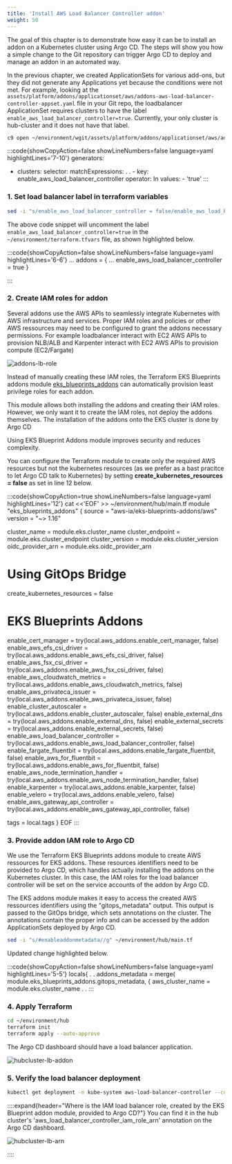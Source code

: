 ```yaml
---
title: 'Install AWS Load Balancer Controller addon'
weight: 50
---
```


The goal of this chapter is to demonstrate how easy it can be to install an addon on a Kubernetes cluster using Argo CD. The steps will show you how a simple change to the Git repository can trigger Argo CD to deploy and manage an addon in an automated way.

In the previous chapter, we created ApplicationSets for various add-ons, but they did not generate any Applications yet because the conditions were not met. For example, looking at the `assets/platform/addons/applicationset/aws/addons-aws-load-balancer-controller-appset.yaml` file in your Git repo, the loadbalancer ApplicationSet requires clusters to have the label `enable_aws_load_balancer_controller=true`. Currently, your only cluster is hub-cluster and it does not have that label.

```bash
c9 open ~/environment/wgit/assets/platform/addons/applicationset/aws/addons-aws-load-balancer-controller-appset.yaml
```

:::code{showCopyAction=false showLineNumbers=false language=yaml highlightLines='7-10'}
generators:
  - clusters:
      selector:
        matchExpressions:
          .
          .
          - key: enable_aws_load_balancer_controller
            operator: In
            values:
              - 'true'
:::

### 1. Set load balancer label in terraform variables

```bash
sed -i "s/enable_aws_load_balancer_controller = false/enable_aws_load_balancer_controller = true/g" ~/environment/terraform.tfvars
```
The above code snippet will uncomment the label `enable_aws_load_balancer_controller=true` in the `~/environment/terraform.tfvars` file, as shown highlighted below.

:::code{showCopyAction=false showLineNumbers=false language=yaml highlightLines='6-6'}
...
addons = {
    ...
    enable_aws_load_balancer_controller = true
}
    
:::

### 2. Create IAM roles for addon

Several addons use the AWS APIs to seamlessly integrate Kubernetes with AWS infrastructure and services. Proper IAM roles and policies or other AWS ressources may need to be configured to grant the addons necessary permissions.
For example loadbalancer interact with EC2 AWS APIs to provision NLB/ALB and Karpenter interact with EC2 AWS APIs to provision compute (EC2/Fargate)

![addons-lb-role](/static/images/addon-lb-role.png)


Instead of manually creating these IAM roles, the Terraform EKS Blueprints addons module [eks_blueprints_addons](https://registry.terraform.io/modules/aws-ia/eks-blueprints-addons/aws/latest) can automatically provision least privilege roles for each addon. 

This module allows both installing the addons and creating their IAM roles. However, we only want it to create the IAM roles, not deploy the addons themselves. The installation of the addons onto the EKS cluster is done by Argo CD

Using EKS Blueprint Addons module improves security and reduces complexity.

You can configure the Terraform module to create only the required AWS resources but not the kubernetes resources (as we prefer as a bast pracitce to let Argo CD talk to Kubernetes) by setting **create_kubernetes_resources = false** as set in line 12 below.


:::code{showCopyAction=true showLineNumbers=false language=yaml highlightLines='12'}
cat <<'EOF' >> ~/environment/hub/main.tf
module "eks_blueprints_addons" {
  source  = "aws-ia/eks-blueprints-addons/aws"
  version = "~> 1.16"

  cluster_name      = module.eks.cluster_name
  cluster_endpoint  = module.eks.cluster_endpoint
  cluster_version   = module.eks.cluster_version
  oidc_provider_arn = module.eks.oidc_provider_arn

  # Using GitOps Bridge
  create_kubernetes_resources = false

  # EKS Blueprints Addons
  enable_cert_manager                 = try(local.aws_addons.enable_cert_manager, false)
  enable_aws_efs_csi_driver           = try(local.aws_addons.enable_aws_efs_csi_driver, false)
  enable_aws_fsx_csi_driver           = try(local.aws_addons.enable_aws_fsx_csi_driver, false)
  enable_aws_cloudwatch_metrics       = try(local.aws_addons.enable_aws_cloudwatch_metrics, false)
  enable_aws_privateca_issuer         = try(local.aws_addons.enable_aws_privateca_issuer, false)
  enable_cluster_autoscaler           = try(local.aws_addons.enable_cluster_autoscaler, false)
  enable_external_dns                 = try(local.aws_addons.enable_external_dns, false)
  enable_external_secrets             = try(local.aws_addons.enable_external_secrets, false)
  enable_aws_load_balancer_controller = try(local.aws_addons.enable_aws_load_balancer_controller, false)
  enable_fargate_fluentbit            = try(local.aws_addons.enable_fargate_fluentbit, false)
  enable_aws_for_fluentbit            = try(local.aws_addons.enable_aws_for_fluentbit, false)
  enable_aws_node_termination_handler = try(local.aws_addons.enable_aws_node_termination_handler, false)
  enable_karpenter                    = try(local.aws_addons.enable_karpenter, false)
  enable_velero                       = try(local.aws_addons.enable_velero, false)
  enable_aws_gateway_api_controller   = try(local.aws_addons.enable_aws_gateway_api_controller, false)

  tags = local.tags
}
EOF
:::


### 3. Provide addon IAM role to Argo CD


We use the Terraform EKS Blueprints addons module to create AWS ressources for EKS addons. These resources identifiers need to be provided to Argo CD, which handles actually installing the addons on the Kubernetes cluster. In this case, the IAM roles for the load balancer controller will be set on the service accounts of the addon by Argo CD. 

The EKS addons module makes it easy to access the created AWS ressources identifiers using the "gitops_metadata" output. This output is passed to the GitOps bridge, which sets annotations on the cluster. The annotations contain the proper info and can be accessed by the addon ApplicationSets deployed by Argo CD.

```bash
sed -i "s/#enableaddonmetadata//g" ~/environment/hub/main.tf
```
Updated change highlighted below.

:::code{showCopyAction=false showLineNumbers=false language=yaml highlightLines='5-5'}
locals{
  .
  .
  addons_metadata = merge(
     module.eks_blueprints_addons.gitops_metadata,
    {
      aws_cluster_name = module.eks.cluster_name
  .
  .
:::

### 4. Apply Terraform

```bash
cd ~/environment/hub
terraform init
terraform apply --auto-approve
```

The Argo CD dashboard should have a load balancer application.

![hubcluster-lb-addon](/static/images/hubcluster-lb-addon.png)

### 5. Verify the load balancer deployment

```bash
kubectl get deployment -n kube-system aws-load-balancer-controller --context hub
```
::::expand{header="Where is the IAM load balancer role, created by the EKS Blueprint addon module, provided to Argo CD?"}
You can find it in the hub cluster's 'aws_load_balancer_controller_iam_role_arn' annotation on the Argo CD dashboard.

![hubcluster-lb-arn](/static/images/lb-arn.png)

::::
